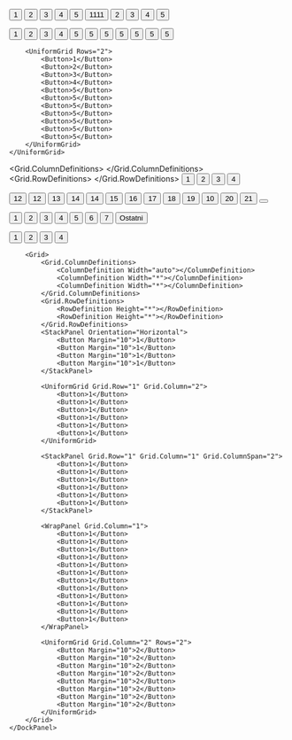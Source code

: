 <Window x:Class="Wprowadzenie.MainWindow"
        xmlns="http://schemas.microsoft.com/winfx/2006/xaml/presentation"
        xmlns:x="http://schemas.microsoft.com/winfx/2006/xaml"
        xmlns:d="http://schemas.microsoft.com/expression/blend/2008"
        xmlns:mc="http://schemas.openxmlformats.org/markup-compatibility/2006"
        xmlns:local="clr-namespace:Wprowadzenie"
        mc:Ignorable="d"
        Title="MainWindow" Height="450" Width="800">
    <StackPanel>
        <!---
        uklad liniowy
        domyslnie elementy jeden pod drugim
        -->
        <Button>1</Button>
        <Button>2</Button>
        <Button>3</Button>
        <Button>4</Button>
        <Button>5</Button>
        <StackPanel Orientation="Horizontal">
            <!--
            tu zmienione na jeden obok drugiego
            -->
            <Button>1111</Button>
            <Button>2</Button>
            <Button>3</Button>
            <Button>4</Button>
            <Button>5</Button>
        </StackPanel>
    </StackPanel>
    
</Window>







<Window x:Class="Wprowadzenie.Window1"
        xmlns="http://schemas.microsoft.com/winfx/2006/xaml/presentation"
        xmlns:x="http://schemas.microsoft.com/winfx/2006/xaml"
        xmlns:d="http://schemas.microsoft.com/expression/blend/2008"
        xmlns:mc="http://schemas.openxmlformats.org/markup-compatibility/2006"
        xmlns:local="clr-namespace:Wprowadzenie"
        mc:Ignorable="d"
        Title="Window1" Height="450" Width="800">
    <UniformGrid Columns="3">
        <!--
        uklad siatki
        -->
        <Button Background="Azure">1</Button>
        <Button Foreground="Bisque">2</Button>
        <Button>3</Button>
        <Button Foreground="Red">4</Button>
        <Button>5</Button>
        <Button Margin="20">5</Button>
        <Button>5</Button>
        <Button Padding="30">5</Button>
        <Button>5</Button>
        <Button>5</Button>
        <Button>5</Button>

        <UniformGrid Rows="2">
            <Button>1</Button>
            <Button>2</Button>
            <Button>3</Button>
            <Button>4</Button>
            <Button>5</Button>
            <Button>5</Button>
            <Button>5</Button>
            <Button>5</Button>
            <Button>5</Button>
            <Button>5</Button>
            <Button>5</Button>
        </UniformGrid>
    </UniformGrid>
</Window>





<Window x:Class="Wprowadzenie.Window2"
        xmlns="http://schemas.microsoft.com/winfx/2006/xaml/presentation"
        xmlns:x="http://schemas.microsoft.com/winfx/2006/xaml"
        xmlns:d="http://schemas.microsoft.com/expression/blend/2008"
        xmlns:mc="http://schemas.openxmlformats.org/markup-compatibility/2006"
        xmlns:local="clr-namespace:Wprowadzenie"
        mc:Ignorable="d"
        Title="Window2" Height="450" Width="800">
    <Grid>
        <Grid.ColumnDefinitions>
            <ColumnDefinition Width="auto"></ColumnDefinition>
            <!--
            szerokosc taka jak zawartosc
            -->
            <ColumnDefinition Width="*"></ColumnDefinition>
            <ColumnDefinition Width="3*"></ColumnDefinition>
            <ColumnDefinition></ColumnDefinition>
        </Grid.ColumnDefinitions>
        <Grid.RowDefinitions>
            <RowDefinition Height="*"></RowDefinition>
            <RowDefinition Height="2*"></RowDefinition>
            <RowDefinition Height="3*"></RowDefinition>
        </Grid.RowDefinitions>
        <Button>1</Button>
        <!--
        domyslnie w kolumnie 0 i wierszu 0
        -->
        <Button Grid.Column="2" Grid.Row="1">2</Button>
        <Button Grid.Row="2" Grid.ColumnSpan="2" Margin="30">3</Button>
        <Button Grid.Column="3" Grid.RowSpan="3" Margin="20">4</Button>
    </Grid>
</Window>





<Window x:Class="Wprowadzenie.Window3"
        xmlns="http://schemas.microsoft.com/winfx/2006/xaml/presentation"
        xmlns:x="http://schemas.microsoft.com/winfx/2006/xaml"
        xmlns:d="http://schemas.microsoft.com/expression/blend/2008"
        xmlns:mc="http://schemas.openxmlformats.org/markup-compatibility/2006"
        xmlns:local="clr-namespace:Wprowadzenie"
        mc:Ignorable="d"
        Title="Window3" Height="450" Width="800">
    <WrapPanel Orientation="Vertical">
        <!--
        domyslnie horizontal
        po zmianie rozmiaru okna responsywnie zmienia sie uklad
        -->
        <Button>12</Button>
        <Button>12</Button>
        <Button>13</Button>
        <Button>14</Button>
        <Button>14</Button>
        <Button>15</Button>
        <Button>16</Button>
        <Button>17</Button>
        <Button>18</Button>
        <Button>19</Button>
        <Button>10</Button>
        <Button>20</Button>
        <Button>21</Button>
        <Button></Button>
    </WrapPanel>
</Window>






<Window x:Class="Wprowadzenie.Window4"
        xmlns="http://schemas.microsoft.com/winfx/2006/xaml/presentation"
        xmlns:x="http://schemas.microsoft.com/winfx/2006/xaml"
        xmlns:d="http://schemas.microsoft.com/expression/blend/2008"
        xmlns:mc="http://schemas.openxmlformats.org/markup-compatibility/2006"
        xmlns:local="clr-namespace:Wprowadzenie"
        mc:Ignorable="d"
        Title="Window4" Height="450" Width="800">
    <DockPanel>
        <Button Padding="20">1</Button>
        <Button DockPanel.Dock="Bottom">2</Button>
        <Button>3</Button>
        <Button DockPanel.Dock="Bottom">4</Button>
        <Button>5</Button>
        <Button DockPanel.Dock="Top">6</Button>
        <Button DockPanel.Dock="Right">7</Button>
        <Button>Ostatni</Button>
    </DockPanel>
</Window>





<Window x:Class="Wprowadzenie.Window5"
        xmlns="http://schemas.microsoft.com/winfx/2006/xaml/presentation"
        xmlns:x="http://schemas.microsoft.com/winfx/2006/xaml"
        xmlns:d="http://schemas.microsoft.com/expression/blend/2008"
        xmlns:mc="http://schemas.openxmlformats.org/markup-compatibility/2006"
        xmlns:local="clr-namespace:Wprowadzenie"
        mc:Ignorable="d"
        Title="Window5" Height="450" Width="800">
    <DockPanel>
        <Button>1</Button>
        <Button>2</Button>
        <Button>3</Button>
        <Button>4</Button>

        <Grid>
            <Grid.ColumnDefinitions>
                <ColumnDefinition Width="auto"></ColumnDefinition>
                <ColumnDefinition Width="*"></ColumnDefinition>
                <ColumnDefinition Width="*"></ColumnDefinition>
            </Grid.ColumnDefinitions>
            <Grid.RowDefinitions>
                <RowDefinition Height="*"></RowDefinition>
                <RowDefinition Height="*"></RowDefinition>
            </Grid.RowDefinitions>
            <StackPanel Orientation="Horizontal">
                <Button Margin="10">1</Button>
                <Button Margin="10">1</Button>
                <Button Margin="10">1</Button>
                <Button Margin="10">1</Button>
            </StackPanel>

            <UniformGrid Grid.Row="1" Grid.Column="2">
                <Button>1</Button>
                <Button>1</Button>
                <Button>1</Button>
                <Button>1</Button>
                <Button>1</Button>
                <Button>1</Button>
            </UniformGrid>

            <StackPanel Grid.Row="1" Grid.Column="1" Grid.ColumnSpan="2">
                <Button>1</Button>
                <Button>1</Button>
                <Button>1</Button>
                <Button>1</Button>
                <Button>1</Button>
                <Button>1</Button>
            </StackPanel>

            <WrapPanel Grid.Column="1">
                <Button>1</Button>
                <Button>1</Button>
                <Button>1</Button>
                <Button>1</Button>
                <Button>1</Button>
                <Button>1</Button>
                <Button>1</Button>
                <Button>1</Button>
                <Button>1</Button>
                <Button>1</Button>
                <Button>1</Button>
                <Button>1</Button>
            </WrapPanel>

            <UniformGrid Grid.Column="2" Rows="2">
                <Button Margin="10">2</Button>
                <Button Margin="10">2</Button>
                <Button Margin="10">2</Button>
                <Button Margin="10">2</Button>
                <Button Margin="10">2</Button>
                <Button Margin="10">2</Button>
                <Button Margin="10">2</Button>
                <Button Margin="10">2</Button>
            </UniformGrid>
        </Grid>
    </DockPanel>
</Window>

